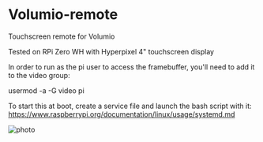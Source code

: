 # Volumio-remote
Touchscreen remote for Volumio

Tested on RPi Zero WH with Hyperpixel 4" touchscreen display

In order to run as the pi user to access the framebuffer, you'll need to add it to the video group:

usermod -a -G video pi

To start this at boot, create a service file and launch the bash script with it: 
https://www.raspberrypi.org/documentation/linux/usage/systemd.md


![photo](https://1.bp.blogspot.com/-bMR_Qcrbmps/YPHqeX-YxlI/AAAAAAAAulg/UmCgEL5ZA7oKJLWs_5bnZcY_5fssKgoTgCLcBGAsYHQ/s2048/1C13DC1D-89F6-43A9-AC26-7E8CD14AE02E.jpeg)


